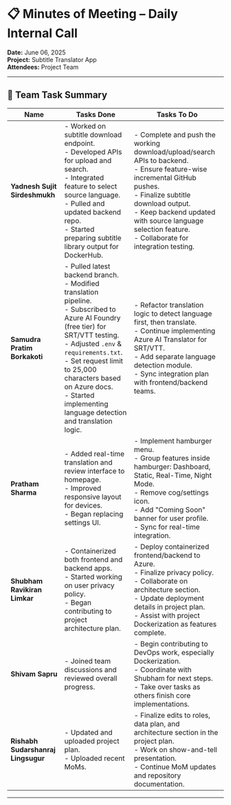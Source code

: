 # 📋 Minutes of Meeting – Daily Internal Call  
**Date:** June 06, 2025  
**Project:** Subtitle Translator App  
**Attendees:** Project Team  

---

## 🧾 Team Task Summary

| **Name** | **Tasks Done** | **Tasks To Do** |
|----------|----------------|-----------------|
| **Yadnesh Sujit Sirdeshmukh** | - Worked on subtitle download endpoint.<br>- Developed APIs for upload and search.<br>- Integrated feature to select source language.<br>- Pulled and updated backend repo.<br>- Started preparing subtitle library output for DockerHub. | - Complete and push the working download/upload/search APIs to backend.<br>- Ensure feature-wise incremental GitHub pushes.<br>- Finalize subtitle download output.<br>- Keep backend updated with source language selection feature.<br>- Collaborate for integration testing. |
| **Samudra Pratim Borkakoti** | - Pulled latest backend branch.<br>- Modified translation pipeline.<br>- Subscribed to Azure AI Foundry (free tier) for SRT/VTT testing.<br>- Adjusted `.env` & `requirements.txt`.<br>- Set request limit to 25,000 characters based on Azure docs.<br>- Started implementing language detection and translation logic. | - Refactor translation logic to detect language first, then translate.<br>- Continue implementing Azure AI Translator for SRT/VTT.<br>- Add separate language detection module.<br>- Sync integration plan with frontend/backend teams. |
| **Pratham Sharma** | - Added real-time translation and review interface to homepage.<br>- Improved responsive layout for devices.<br>- Began replacing settings UI. | - Implement hamburger menu.<br>- Group features inside hamburger: Dashboard, Static, Real-Time, Night Mode.<br>- Remove cog/settings icon.<br>- Add "Coming Soon" banner for user profile.<br>- Sync for real-time integration. |
| **Shubham Ravikiran Limkar** | - Containerized both frontend and backend apps.<br>- Started working on user privacy policy.<br>- Began contributing to project architecture plan. | - Deploy containerized frontend/backend to Azure.<br>- Finalize privacy policy.<br>- Collaborate on architecture section.<br>- Update deployment details in project plan.<br>- Assist with project Dockerization as features complete. |
| **Shivam Sapru** | - Joined team discussions and reviewed overall progress. | - Begin contributing to DevOps work, especially Dockerization.<br>- Coordinate with Shubham for next steps.<br>- Take over tasks as others finish core implementations. |
| **Rishabh Sudarshanraj Lingsugur** | - Updated and uploaded project plan.<br>- Uploaded recent MoMs. | - Finalize edits to roles, data plan, and architecture section in the project plan.<br>- Work on show-and-tell presentation.<br>- Continue MoM updates and repository documentation. |

---

